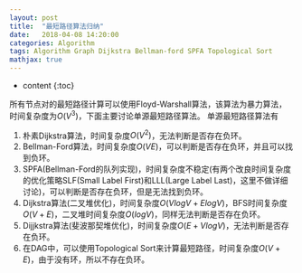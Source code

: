```yaml
---
layout: post
title:  "最短路径算法归纳"
date:   2018-04-08 14:20:00
categories: Algorithm 
tags: Algorithm Graph Dijkstra Bellman-ford SPFA Topological Sort
mathjax: true
---
```


* content
{:toc}

所有节点对的最短路径计算可以使用Floyd-Warshall算法，该算法为暴力算法，时间复杂度为$O(V^3)$，下面主要讨论单源最短路径算法。
单源最短路径算法有
1.	朴素Dijkstra算法，时间复杂度$O(V^2)$，无法判断是否存在负环。
2.	Bellman-Ford算法，时间复杂度$O(VE)$，可以判断是否存在负环，并且可以找到负环。
3.	SPFA(Bellman-Ford的队列实现)，时间复杂度不稳定(有两个改良时间复杂度的优化策略SLF(Small Label First)和LLL(Large Label Last)，这里不做详细讨论)，可以判断是否存在负环，但是无法找到负环。
4.	Dijkstra算法(二叉堆优化)，时间复杂度$O(VlogV+ElogV)$，BFS时间复杂度$O(V+E)$，二叉堆时间复杂度$O(logV)$，同样无法判断是否存在负环。
5.	Dijjkstra算法(斐波那契堆优化)，时间复杂度$O(E+VlogV)$，无法判断是否存在负环。
6.	在DAG中，可以使用Topological Sort来计算最短路径，时间复杂度$O(V+E)$，由于没有环，所以不存在负环。
